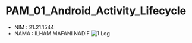 # PAM_01_Android_Activity_Lifecycle
- NIM     : 21.21.1544
- NAMA : ILHAM MAFANI NADIF
![1 Log](https://user-images.githubusercontent.com/91717104/136517863-8565ed06-bb2a-4b0b-b379-b7be2f692df0.png)
